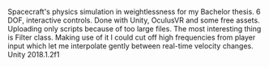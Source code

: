 Spacecraft's physics simulation in weightlessness for my Bachelor thesis. 6 DOF, interactive controls. Done with Unity, OculusVR and some free assets. 
Uploading only scripts because of too large files. 
The most interesting thing is Filter class. Making use of it I could cut off high frequencies from player input which let me interpolate gently between real-time velocity changes.
Unity 2018.1.2f1

